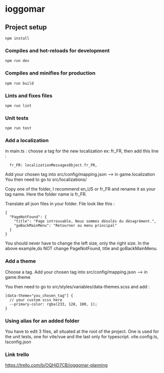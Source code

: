# ioggomar

## Project setup

```
npm install
```

### Compiles and hot-reloads for development

```
npm run dev
```

### Compiles and minifies for production

```
npm run build
```

### Lints and fixes files

```
npm run lint
```

### Unit tests

```
npm run test
```

### Add a localization

in main.ts : choose a tag for the new localization ex: fr_FR, then add this line :

```
  fr_FR: localizationMessagesObject.fr_FR,
```

Add your chosen tag into src/config/mapping.json --> in game.localization
You then need to go to src/localizations/

Copy one of the folder, I recommend en_US or fr_FR and rename it as your tag name. Here the folder name is fr_FR.

Translate all json files in your folder. File look like this :

```
{
  "PageNotFound": {
    "title": "Page introuvable, Nous sommes désolés du désagrément.",
    "goBackMainMenu": "Retourner au menu principal"
  }
}
```

You should never have to change the left size, only the right size. In the above example,do NOT change PageNotFound, title and goBackMainMenu.

### Add a theme

Choose a tag.
Add your chosen tag into src/config/mapping.json --> in game.theme

You then need to go to src/styles/variables/data-themes.scss and add :

```
[data-theme="you_chosen_tag"] {
  // your custom scss here
  --primary-color: rgba(233, 128, 100, 1);
}
```

### Using alias for an added folder

You have to edit 3 files, all situated at the root of the project. One is used for the unit tests, one for vite/vue and the last only for typescript.
vite.config.ts, tsconfig.json

### Link trello

https://trello.com/b/OQHjD7CB/ioggomar-planning
